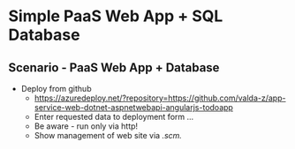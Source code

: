 # Simple PaaS Web App + SQL Database

## Scenario  - PaaS Web App + Database
- Deploy from github
	- https://azuredeploy.net/?repository=https://github.com/valda-z/app-service-web-dotnet-aspnetwebapi-angularjs-todoapp
	- Enter requested data to deployment form ...
	- Be aware - run only via http!
	- Show management of web site via *.scm.*
